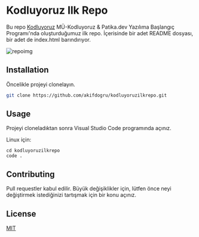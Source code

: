 # Kodluyoruz Ilk Repo

Bu repo [Kodluyoruz](https://www.kodluyoruz.org) MÜ-Kodluyoruz & Patika.dev Yazılıma Başlangıç Programı'nda oluşturduğumuz ilk repo. İçerisinde bir adet README dosyası, bir adet de index.html barındırıyor.

![repoimg](https://user-images.githubusercontent.com/116107994/199673449-8db91bee-3a24-4d24-9822-cd03b6c3a8a1.png)

## Installation

Öncelikle projeyi clonelayın. 
```bash
git clone https://github.com/akifdogru/kodluyoruzilkrepo.git
```

## Usage

Projeyi cloneladıktan sonra Visual Studio Code programında açınız.

Linux için:
```linux
cd kodluyoruzilkrepo
code .
```

## Contributing
Pull requestler kabul edilir. Büyük değişiklikler için, lütfen önce neyi değiştirmek istediğinizi tartışmak için bir konu açınız.


## License
[MIT](https://choosealicense.com/licenses/mit/)
